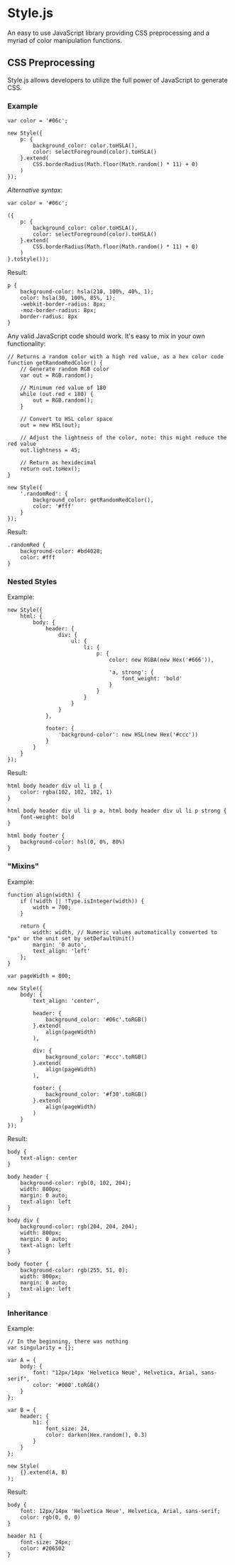# Style.js

An easy to use JavaScript library providing CSS preprocessing and a myriad of color manipulation functions.

## CSS Preprocessing

Style.js allows developers to utilize the full power of JavaScript to generate CSS.

### Example

    var color = '#06c';

    new Style({
        p: {
            background_color: color.toHSLA(),
            color: selectForeground(color).toHSLA()
        }.extend(
            CSS.borderRadius(Math.floor(Math.random() * 11) + 0)
        )
    });

*Alternative syntax*:

    var color = '#06c';

    ({
        p: {
            background_color: color.toHSLA(),
            color: selectForeground(color).toHSLA()
        }.extend(
            CSS.borderRadius(Math.floor(Math.random() * 11) + 0)
        )
    }.toStyle());

Result:

    p {
        background-color: hsla(210, 100%, 40%, 1);
        color: hsla(30, 100%, 85%, 1);
        -webkit-border-radius: 8px;
        -moz-border-radius: 8px;
        border-radius: 8px
    }

Any valid JavaScript code should work. It's easy to mix in your own functionality:

	// Returns a random color with a high red value, as a hex color code
    function getRandomRedColor() {
		// Generate random RGB color
		var out = RGB.random();

		// Minimum red value of 180
		while (out.red < 180) {
			out = RGB.random();
		}

		// Convert to HSL color space
		out = new HSL(out);

		// Adjust the lightness of the color, note: this might reduce the red value
		out.lightness = 45;

		// Return as hexidecimal
		return out.toHex();
	}

    new Style({
        '.randomRed': {
            background_color: getRandomRedColor(),
            color: '#fff'
        }
    });

Result:

    .randomRed {
        background-color: #bd4028;
        color: #fff
    }

### Nested Styles

Example:

    new Style({
        html: {
            body: {
                header: {
                    div: {
                        ul: {
                            li: {
                                p: {
                                    color: new RGBA(new Hex('#666')),

                                    'a, strong': {
                                        font_weight: 'bold'
                                    }
                                }
                            }
                        }
                    }
                },

                footer: {
                    'background-color': new HSL(new Hex('#ccc'))
                }
            }
        }
    });

Result:

    html body header div ul li p {
        color: rgba(102, 102, 102, 1)
    }

    html body header div ul li p a, html body header div ul li p strong {
        font-weight: bold
    }

    html body footer {
        background-color: hsl(0, 0%, 80%)
    }

### "Mixins"

Example:

    function align(width) {
        if (!width || !Type.isInteger(width)) {
            width = 700;
        }

        return {
            width: width, // Numeric values automatically converted to "px" or the unit set by setDefaultUnit()
            margin: '0 auto',
            text_align: 'left'
        };
    }

    var pageWidth = 800;

    new Style({
        body: {
            text_align: 'center',

            header: {
                background_color: '#06c'.toRGB()
            }.extend(
                align(pageWidth)
            ),

            div: {
                background_color: '#ccc'.toRGB()
            }.extend(
                align(pageWidth)
            ),

            footer: {
                background_color: '#f30'.toRGB()
            }.extend(
                align(pageWidth)
            )
        }
    });

Result:

    body {
        text-align: center
    }

    body header {
        background-color: rgb(0, 102, 204);
        width: 800px;
        margin: 0 auto;
        text-align: left
    }

    body div {
        background-color: rgb(204, 204, 204);
        width: 800px;
        margin: 0 auto;
        text-align: left
    }

    body footer {
        background-color: rgb(255, 51, 0);
        width: 800px;
        margin: 0 auto;
        text-align: left
    }

### Inheritance

Example:

    // In the beginning, there was nothing
    var singularity = {};

    var A = {
        body: {
            font: "12px/14px 'Helvetica Neue', Helvetica, Arial, sans-serif",
            color: '#000'.toRGB()
        }
    };

    var B = {
        header: {
            h1: {
                font_size: 24,
                color: darken(Hex.random(), 0.3)
            }
        }
    };

    new Style(
        {}.extend(A, B)
    );

Result:

    body {
        font: 12px/14px 'Helvetica Neue', Helvetica, Arial, sans-serif;
        color: rgb(0, 0, 0)
    }

    header h1 {
        font-size: 24px;
        color: #206502
    }